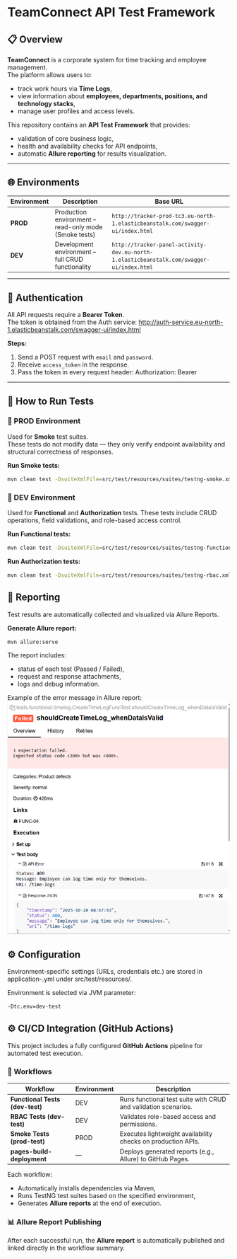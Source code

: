 # TeamConnect API Test Framework

## 📋 Overview

**TeamConnect** is a corporate system for time tracking and employee management.  
The platform allows users to:
- track work hours via **Time Logs**,
- view information about **employees, departments, positions, and technology stacks**,
- manage user profiles and access levels.

This repository contains an **API Test Framework** that provides:
- validation of core business logic,
- health and availability checks for API endpoints,
- automatic **Allure reporting** for results visualization.

---

## 🌐 Environments

| Environment | Description | Base URL |
|--------------|--------------|-----------|
| **PROD** | Production environment – read-only mode (Smoke tests) | `http://tracker-prod-tc3.eu-north-1.elasticbeanstalk.com/swagger-ui/index.html` |
| **DEV** | Development environment – full CRUD functionality | `http://tracker-panel-activity-dev.eu-north-1.elasticbeanstalk.com/swagger-ui/index.html` |

---

## 🔐 Authentication

All API requests require a **Bearer Token**.  
The token is obtained from the Auth service:
http://auth-service.eu-north-1.elasticbeanstalk.com/swagger-ui/index.html

**Steps:**
1. Send a POST request with `email` and `password`.
2. Receive `access_token` in the response.
3. Pass the token in every request header:
   Authorization: Bearer <token>


---

## 🚀 How to Run Tests

### 🔸 PROD Environment

Used for **Smoke** test suites.  
These tests do not modify data — they only verify endpoint availability and structural correctness of responses.

**Run Smoke tests:**
```bash
mvn clean test -DsuiteXmlFile=src/test/resources/suites/testng-smoke.xml -Dtc.env=prod
```

### 🔸 DEV Environment

Used for **Functional** and **Authorization** tests.
These tests include CRUD operations, field validations, and role-based access control.

**Run Functional tests:**
```bash
mvn clean test -DsuiteXmlFile=src/test/resources/suites/testng-functional.xml -Dtc.env=dev
```

**Run Authorization tests:**
```bash
mvn clean test -DsuiteXmlFile=src/test/resources/suites/testng-rbac.xml -Dtc.env=dev

```

## 🧾 Reporting
Test results are automatically collected and visualized via Allure Reports.

**Generate Allure report:**
```bash
mvn allure:serve
```

The report includes:
* status of each test (Passed / Failed),
* request and response attachments,
* logs and debug information.

Example of the error message in Allure report:
![img.png](img.png)

## ⚙ Configuration

Environment-specific settings (URLs, credentials etc.) are stored in
application-<env>.yml under src/test/resources/.

Environment is selected via JVM parameter:

```bash
-Dtc.env=dev-test
```

## ⚙️ CI/CD Integration (GitHub Actions)

This project includes a fully configured **GitHub Actions** pipeline for automated test execution.

### 🔁 Workflows

| Workflow | Environment | Description |
|-----------|--------------|--------------|
| **Functional Tests (dev-test)** | DEV | Runs functional test suite with CRUD and validation scenarios. |
| **RBAC Tests (dev-test)** | DEV | Validates role-based access and permissions. |
| **Smoke Tests (prod-test)** | PROD | Executes lightweight availability checks on production APIs. |
| **pages-build-deployment** | — | Deploys generated reports (e.g., Allure) to GitHub Pages. |

Each workflow:
- Automatically installs dependencies via Maven,
- Runs TestNG test suites based on the specified environment,
- Generates **Allure reports** at the end of execution.

### 📊 Allure Report Publishing

After each successful run, the **Allure report** is automatically published and linked directly in the workflow summary.


